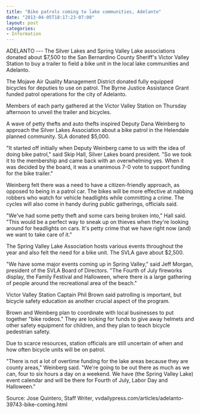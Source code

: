 ```yaml
---
title: "Bike patrols coming to lake communities, Adelanto"
date: "2013-04-05T18:17:23-07:00"
layout: post
categories:
- Information
---
```


ADELANTO --- The Silver Lakes and Spring Valley Lake associations donated about $7,500 to the San Bernardino County Sheriff's Victor Valley Station to buy a trailer to field a bike unit in the local lake communities and Adelanto.  
  
The Mojave Air Quality Management District donated fully equipped bicycles for deputies to use on patrol. The Byrne Justice Assistance Grant funded patrol operations for the city of Adelanto.

Members of each party gathered at the Victor Valley Station on Thursday afternoon to unveil the trailer and bicycles.

A wave of petty thefts and auto thefts inspired Deputy Dana Weinberg to approach the Silver Lakes Association about a bike patrol in the Helendale planned community. SLA donated $5,000.

"It started off initially when Deputy Weinberg came to us with the idea of doing bike patrol," said Skip Hall, Silver Lakes board president. "So we took it to the membership and came back with an overwhelming yes. When it was decided by the board, it was a unanimous 7-0 vote to support funding for the bike trailer."

Weinberg felt there was a need to have a citizen-friendly approach, as opposed to being in a patrol car. The bikes will be more effective at nabbing robbers who watch for vehicle headlights while committing a crime. The cycles will also come in handy during public gatherings, officials said.

"We've had some petty theft and some cars being broken into," Hall said. "This would be a perfect way to sneak up on thieves when they're looking around for headlights on cars. It's petty crime that we have right now (and) we want to take care of it."

The Spring Valley Lake Association hosts various events throughout the year and also felt the need for a bike unit. The SVLA gave about $2,500.

"We have some major events coming up in Spring Valley," said Jeff Morgan, president of the SVLA Board of Directors. "The Fourth of July fireworks display, the Family Festival and Halloween, where there is a large gathering of people around the recreational area of the beach."

Victor Valley Station Captain Phil Brown said patrolling is important, but bicycle safety education as another crucial aspect of the program.

Brown and Weinberg plan to coordinate with local businesses to put together "bike rodeos." They are looking for funds to give away helmets and other safety equipment for children, and they plan to teach bicycle pedestrian safety.

Due to scarce resources, station officials are still uncertain of when and how often bicycle units will be on patrol.

"There is not a lot of overtime funding for the lake areas because they are county areas," Weinberg said. "We're going to be out there as much as we can, four to six hours a day on a weekend. We have (the Spring Valley Lake) event calendar and will be there for Fourth of July, Labor Day and Halloween."

Source: Jose Quintero, Staff Writer, vvdailypress.com/articles/adelanto-39743-bike-coming.html